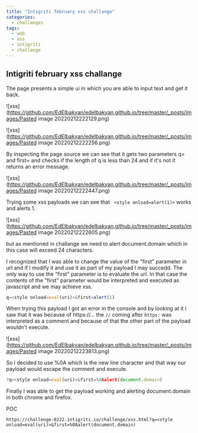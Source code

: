 ```yaml
---
title: "Intigriti february xss challange"
categories:
  - challanges
tags:
  - web
  - xss
  - intigriti
  - challange
---
```


## Intigriti february xss challange

The page presents a simple ui in which you are able to input text and get it back.


![xss](https://github.com/EdElbakyan/edelbakyan.github.io/tree/master/_posts/images/Pasted image 20220212222129.png)

![xss](https://github.com/EdElbakyan/edelbakyan.github.io/tree/master/_posts/images/Pasted image 20220212222256.png)

By inspecting the page source we can see that it gets two parameters q= and first= and checks if the length of q is less than 24 and if it's not it returns an error message.

![xss](https://github.com/EdElbakyan/edelbakyan.github.io/tree/master/_posts/images/Pasted image 20220212222447.png)

Trying some xss payloads we can see that  ``` <style onload=alert(1)>```  works and alerts 1.

![xss](https://github.com/EdElbakyan/edelbakyan.github.io/tree/master/_posts/images/Pasted image 20220212222605.png)

but as mentioned in challange we need to alert document.domain which in this case will exceed 24 characters.

I recognized that I was able to change the value of the "first" parameter in url and if I modify it and use it as part of my payload I may succedd.
The only way to use the "first" parameter is to evaluate the url. In that case the contents of the "first" parameter would be interpreted and executed as javascript and we may achieve xss.
```javascript
q=<style onload=eval(uri)>&first=alert(1)
```

When trying this payload I got an error in  the console and by looking at it i saw that it was because of https://... the ```//``` coming after ```https:``` was interpreted as a comment and because of that the other part of the payload wouldn't execute.

![xss](https://github.com/EdElbakyan/edelbakyan.github.io/tree/master/_posts/images/Pasted image 20220212223813.png)

So i decided to use %0A which is the new line character and that way our payload would escape the comment and execute.

```javascript
?q=<style onload=eval(uri)>&first=%0Aalert(document.domain)
```

Finally I was able to get the payload working and alerting document.domain in both chrome and firefox.

POC
```url
https://challenge-0222.intigriti.io/challenge/xss.html?q=<style onload=eval(uri)>&first=%0Aalert(document.domain)
```
